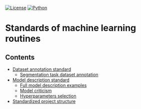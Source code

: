 [![License](https://img.shields.io/github/license/analysiscenter/batchflow.svg)](https://www.apache.org/licenses/LICENSE-2.0)
[![Python](https://img.shields.io/badge/python-3.5-blue.svg)](https://python.org)

# Standards of machine learning routines

## Contents

* [Dataset annotation standard](./dataset_annotation/)
    * [Segmentation task dataset annotation](./dataset_annotation/segmentation_dataset/segmentation_standard.ipynb)
* [Model description standard](./model_description/)
    * [Full model description examples](./model_description)
    * [Model criticism](./model_description/additional_examples/model_criticism)
    * [Hyperparameters selection](./model_description/additional_examples/parameters_estimation/)
* [Standardized project structure](./template_project/)
